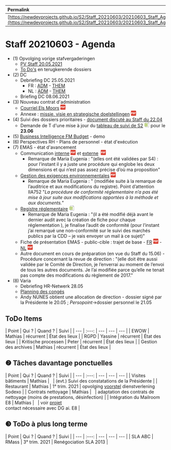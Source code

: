 <link rel="stylesheet" href="https://newdevprojects.github.io/S2/S2.css">
<link rel="stylesheet" href="S2.css">

&nbsp;

| Permalink |
| :--- |
| [https://newdevprojects.github.io/S2/Staff_20210603/20210603_Staff_Agenda.html](https://newdevprojects.github.io/S2/Staff_20210603/20210603_Staff_Agenda.html) | 

# Staff 20210603 - Agenda

* (1) Opvolging vorige stafvergaderingen
	* [PV Staff 20.05.2021](http://simp.ly/p/NX5QlF)
	* [To Do's](#todo) en terugkerende dossiers
* (2) DC 
	* Debriefing DC 25.05.2021
		* FR : [ADM](https://newdevprojects.github.io/S2/Staff/20210525_Adm_FR.pdf) - [THEM](https://newdevprojects.github.io/S2/Staff/20210525_Them_FR.pdf)
		* NL : [ADM](https://newdevprojects.github.io/S2/Staff/20210525_Adm_NL.pdf) - [THEM](https://newdevprojects.github.io/S2/Staff/20210525_Them_NL.pdf)
	* Briefing DC 08.06.2021
* (3) Nouveau contrat d'administration
	* [Courriel Els Moors](Mail_EMoors_20210526.pdf) ![](pdf.png)
	* Annexe : [missie, visie en strategische doelstellingen](Missie_visie_en_strategische_doelstellingen.pdf) ![](pdf.png)
* (4) Suivi des dossiers prioritaires - [document discuté au Staff du 22.04](https://newdevprojects.github.io/S2/Staff_20210422/Tableau_Suivi_dossiers_prioritaires_S2.pdf)
	* Demande de T d'une mise à jour du [tableau de suivi de S2](boordtabelprioriteiten.xlsx) ![](excel.png) pour le <b>23.06</b> 
* (5) [Business Intelligence FM Budget](Business_Intelligence_FM_Budget.md) - demo
* (6) Perspectives RH - Plans de personnel - état d'exécution
* (7) EMAS - état d'avancement
	* Communication [interne](Doc1_P09EFr_Communication_interne_FR_V2_opm_SJ.pdf) ![](pdf.png) et [externe](Doc2_P10Fr_Communication_externe_FR_opm_SJ.pdf) ![]() ![](pdf.png)
		* Remarque de Maria Eugenia : "(elles ont été validées par S4) : pour l’instant il y a juste une procédure qui englobe les deux dimensions et qui n’est pas assez précise d’où ma proposition"
	* [Gestion des exigences environnementales](Doc3_P05DFr_Gestion_des_exigences_environnementales_FR_V2.pdf) ![](pdf.png)
		* Remarque de Maria Eugenia : " (modifiée suite à la remarque de l’auditrice et aux modifications du registre). Point d’attention IIA752 "*La procédure de conformité réglementaire n’a pas été mise à jour suite aux modifications apportées à la méthode et aux documents.*"
	* [Registre réglementaire](Doc4_Registre_reglementaire.xlsx) ![](excel.png)
		* Remarque de Maria Eugenia : "(il a été modifié déjà avant le dernier audit avec la création de fiche pour chaque réglementation ), je finalise l’audit de conformité (pour l’instant j’ai remarqué une non-conformité sur le suivi des marchés publics par la CDD – je vais envoyer un mail à ce sujet)"
	* Fiche de présentation EMAS - public-cible : trajet de base - [FR](EMAS_Fiche_accueil_FR.pdf) ![](pdf.png) - [NL](EMAS_Fiche_accueil_NL.pdf) ![](pdf.png)
	* Autre document en cours de préparation (en vue du Staff du 15.06) - Procédure concernant la revue de direction : "(elle doit être aussi validée par le Comité de Direction, je l’enverrai au moment de l’envoi de tous les autres documents. Je l’ai modifiée parce qu’elle ne tenait pas compte des modifications du règlement de 2017."
* (8) Varia
	* Debriefing HR-Netwerk 28.05
	* [Planning des congés]() 
	* Andy NUNES obtient une allocation de direction - dossier signé par la Présidente le 20.05 ; *Persopoint*&rarr;dossier personnel le 21.05

<a name="todo"> </a>

## ToDo Items

| Point | Qui ? | Quand ? | Suivi |
| --- | :---: | --- | --- | --- |
| EWOW | Mathias | récurrent | &Eacute;tat des lieux |
| RGPD | Yassine | récurrent | &Eacute;tat des lieux |
| Kritische processen | Peter | récurrent | &Eacute;tat des lieux |
| Gestion des archives | Mathias | récurrent | &Eacute;tat des lieux |

## &#10103; Tâches davantage ponctuelles

| Point | Qui ? | Quand ? | Suivi |
| --- | :---: | --- | --- | --- |
| Visites bâtiments | Mathias | &nbsp; | (evt.) Suivi des constatations de la Présidente |
| Restaurant | Mathias | 1° trim. 2021 | opvolging [voorstel](https://newdevprojects.github.io/S2/Staff_20210107/20210107_Sodexo_aangepaste_werking.pdf) dienstverlening Sodexo |
| Contrats nettoyage | Mathias | &nbsp; | adaptation des contrats de nettoyage (moins de prestations, désinfection) |
| Intégration du Mailroom E8 | Mathias | &nbsp; | voir [projet](https://newdevprojects.github.io/S2/Staff_20210204/Nota_verzendingsdienst_E8.pdf)<br>contact nécessaire avec DG ai. E8 |

## &#10104; ToDo à plus long terme

| Point | Qui ? | Quand ? | Suivi |
| --- | :---: | --- | --- | --- |
| SLA ABC | RMass | 3° trim. 2021 | Renégociation SLA 2013 |
